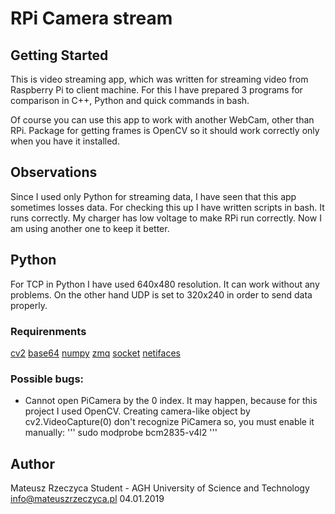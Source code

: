 # RPi Camera stream
## Getting Started
This is video streaming app, which was written for streaming video from
Raspberry Pi to client machine. For this I have prepared 3 programs for
comparison in C++, Python and quick commands in bash.

Of course you can use this app to work with another WebCam, other than RPi.
Package for getting frames is OpenCV so it should work correctly only when you
have it installed.

## Observations
Since I used only Python for streaming data, I have seen that this app
sometimes losses data. For checking this up I have written scripts in bash. It runs correctly. My charger has low voltage to make RPi run correctly. Now I am using another one to keep it better.

## Python
For TCP in Python I have used 640x480 resolution. It can work without any problems.
On the other hand UDP is set to 320x240 in order to send data properly.

### Requirenments
[cv2](https://pypi.org/project/opencv-python/)
[base64](https://docs.python.org/3.7/library/base64.html)
[numpy](http://www.numpy.org/)
[zmq](http://zeromq.org/)
[socket](https://docs.python.org/3/library/socket.html)
[netifaces](https://pypi.org/project/netifaces/)
    
### Possible bugs:
- Cannot open PiCamera by the 0 index.
It may happen, because for this project I used OpenCV. Creating camera-like object by cv2.VideoCapture(0) don't recognize PiCamera so, you must enable it manually:
'''
sudo modprobe bcm2835-v4l2
'''

## Author
Mateusz Rzeczyca
Student - AGH University of Science and Technology
info@mateuszrzeczyca.pl
04.01.2019